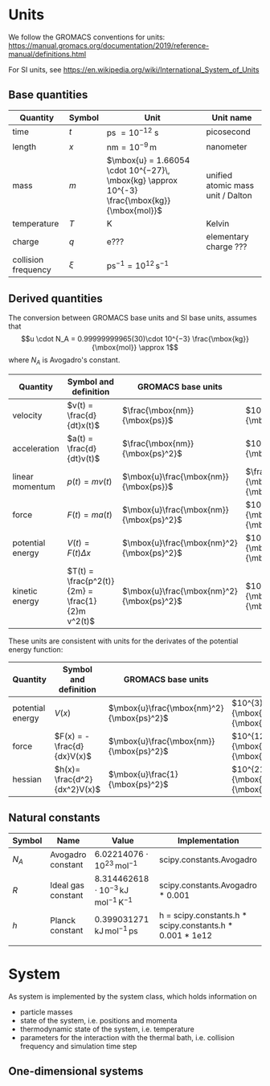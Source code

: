 
# Units

We follow the GROMACS conventions for units:
https://manual.gromacs.org/documentation/2019/reference-manual/definitions.html

For SI units, see
https://en.wikipedia.org/wiki/International_System_of_Units
## Base quantities
| Quantity | Symbol | Unit | Unit name |
| ---- | ---- | ---- | ---- |
| time | $t$ | ps $= 10^{-12}$ s | picosecond |
| length | $x$ | $\mbox{nm} = 10^{-9}\,\mbox{m}$ | nanometer |
| mass | $m$ | $\mbox{u} = 1.66054 \cdot 10^{−27}\,  \mbox{kg} \approx 10^{-3} \frac{\mbox{kg}}{\mbox{mol}}$ | unified atomic mass unit  / Dalton |
| temperature | $T$ | K | Kelvin |
| charge | $q$ | e??? | elementary charge ??? |
| collision frequency | $\xi$ | $\mbox{ps}^{-1} = 10^{12}\, \mbox{s}^{-1}$ |  |

## Derived quantities
The conversion between GROMACS base units and SI base units, assumes that
$$u \cdot N_A = 0.99999999965(30)\cdot 10^{−3} \frac{\mbox{kg}}{\mbox{mol}} \approx 1$$
where $N_A$ is Avogadro's constant.

| Quantity | Symbol and definition | GROMACS base units | SI base units | Unit |
| ---- | ---- | ---- | ---- | ---- |
| velocity | $v(t) = \frac{d}{dt}x(t)$ | $\frac{\mbox{nm}}{\mbox{ps}}$ | $10^{3} \frac{\mbox{m}}{\mbox{s}}$ |  |
| acceleration | $a(t) = \frac{d}{dt}v(t)$ | $\frac{\mbox{nm}}{\mbox{ps}^2}$ | $10^{15} \frac{\mbox{m}}{\mbox{s}^2}$ |  |
| linear momentum | $p(t) = mv(t)$ | $\mbox{u}\frac{\mbox{nm}}{\mbox{ps}}$ | $\frac{\mbox{kg}}{\mbox{mol}}\frac{\mbox{m}}{\mbox{s}}$ |  |
| force | $F(t) = m a(t)$ | $\mbox{u}\frac{\mbox{nm}}{\mbox{ps}^2}$ | $10^{12} \frac{\mbox{kg}}{\mbox{mol}}\frac{\mbox{m}}{\mbox{s}^2}$ | $\frac{\mbox{kJ}}{\mbox{mol}\cdot\mbox{nm}}$ |
| potential energy | $V(t) = F(t)\Delta x$ | $\mbox{u}\frac{\mbox{nm}^2}{\mbox{ps}^2}$ | $10^{3} \frac{\mbox{kg}}{\mbox{mol}}\frac{\mbox{m}^2}{\mbox{s}^2}$ | $\frac{\mbox{kJ}}{\mbox{mol}}$ |
| kinetic energy | $T(t) = \frac{p^2(t)}{2m} = \frac{1}{2}m v^2(t)$ | $\mbox{u}\frac{\mbox{nm}^2}{\mbox{ps}^2}$ | $10^{3} \frac{\mbox{kg}}{\mbox{mol}}\frac{\mbox{m}^2}{\mbox{s}^2}$ | $\frac{\mbox{kJ}}{\mbox{mol}}$ |

These units are consistent with units for the derivates of the potential energy function:

| Quantity | Symbol and definition | GROMACS base units | SI base units | Unit |
| ---- | ---- | ---- | ---- | ---- |
| potential energy | $V(x)$ | $\mbox{u}\frac{\mbox{nm}^2}{\mbox{ps}^2}$ | $10^{3} \frac{\mbox{kg}}{\mbox{mol}}\frac{\mbox{m}^2}{\mbox{s}^2}$ | $\frac{\mbox{kJ}}{\mbox{mol}}$ |
| force | $F(x) = - \frac{d}{dx}V(x)$ | $\mbox{u}\frac{\mbox{nm}}{\mbox{ps}^2}$ | $10^{12}\frac{\mbox{kg}}{\mbox{mol}}\frac{\mbox{m}}{\mbox{s}^2}$ | $\frac{\mbox{kJ}}{\mbox{mol}\cdot\mbox{nm}}$ |
| hessian | $h(x)= \frac{d^2}{dx^2}V(x)$ | $\mbox{u}\frac{1}{\mbox{ps}^2}$ | $10^{21}\frac{\mbox{kg}}{\mbox{mol}}\frac{1}{\mbox{s}^2}$ | $\frac{\mbox{kJ}}{\mbox{mol}\cdot\mbox{nm}^2}$ |

## Natural constants
| Symbol | Name | Value | Implementation |
| ---- | ---- | ---- | ---- |
| $N_A$ | Avogadro constant | $6.02214076\cdot 10^{23} \, \mathrm{mol}^{-1}$ | scipy.constants.Avogadro |
| $R$ | Ideal gas constant | $8.314462618 \cdot 10^{-3}\, \mathrm{kJ}\, \mathrm{mol}^{-1}\, \mathrm{K}^{-1}$ | scipy.constants.Avogadro * 0.001 |
| $h$ | Planck constant | $0.399031271\,\mathrm{kJ}\,\mathrm{mol}^{−1}\,\mathrm{ps}$ | h = scipy.constants.h *  scipy.constants.h * 0.001 *  1e12 |
|  |  |  |  |

# System

As system is implemented by the system class, which holds information on 

- particle masses
- state of the system, i.e. positions and momenta
- thermodynamic state of the system, i.e. temperature 
- parameters for the interaction with the thermal bath, i.e. collision frequency and simulation time step

## One-dimensional systems

